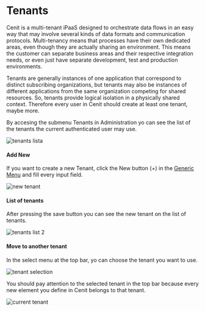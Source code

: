 # Tenants

Cenit is a multi-tenant iPaaS designed to orchestrate data flows in an easy way that may involve several kinds of data formats and communication protocols. Multi-tenancy means that processes have their own dedicated areas, even though they are actually sharing an environment. This means the customer can separate business areas and their respective integration needs, or even just have separate development, test and production environments.

Tenants are generally instances of one application that correspond to distinct subscribing organizations, but tenants may also be instances of different applications from the same organization competing for shared resources.  So, tenants provide logical isolation in a physically shared context. Therefore every user in Cenit should create at least one tenant, maybe more.

By accesing the submenu Tenants in Administration yo can see the list of the tenants the current authenticated user may use.

![tenants lista](https://user-images.githubusercontent.com/54523080/148874262-43e1c0c3-6443-466d-9227-8839f1a94211.png)

#### Add New

If you want to create a new Tenant, click the New button (+) in the [Generic Menu](generic/generic_menu_options_.md) and fill every input field.

 ![new tenant](https://user-images.githubusercontent.com/54523080/148875704-bb5ebe3e-979b-4f62-9af6-d7cd362a56ff.png)

#### List of tenants

After pressing the save button you can see the new tenant on the list of tenants.

![tenants list 2](https://user-images.githubusercontent.com/54523080/148876349-a1177d34-0b6b-4147-b26e-6eda6fcd4525.png)

#### Move to another tenant

In the select menu at the top bar, yo can choose the tenant you want to use.

![tenant selection](https://user-images.githubusercontent.com/54523080/148877535-29a5a9c4-1083-4519-9254-66436263c461.png)

You should pay attention to the selected tenant in the top bar because every new element you define in Cenit belongs to that tenant.

![current tenant](https://user-images.githubusercontent.com/54523080/148877872-7df8be3c-5878-49f9-9dfb-e4804f859f89.png)